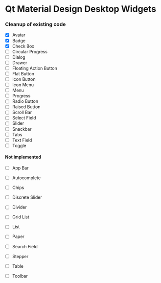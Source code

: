 # Qt Material Design Desktop Widgets

### Cleanup of existing code

- [x] Avatar
- [x] Badge
- [x] Check Box
- [ ] Circular Progress
- [ ] Dialog
- [ ] Drawer
- [ ] Floating Action Button
- [ ] Flat Button
- [ ] Icon Button
- [ ] Icon Menu
- [ ] Menu
- [ ] Progress
- [ ] Radio Button
- [ ] Raised Button
- [ ] Scroll Bar
- [ ] Select Field
- [ ] Slider
- [ ] Snackbar
- [ ] Tabs
- [ ] Text Field
- [ ] Toggle

#### Not implemented

- [ ] App Bar
- [ ] Autocomplete
- [ ] Chips
- [ ] Discrete Slider
- [ ] Divider
- [ ] Grid List
- [ ] List
- [ ] Paper
- [ ] Search Field
- [ ] Stepper
- [ ] Table
- [ ] Toolbar

